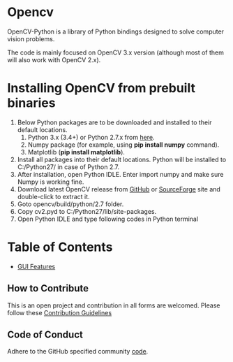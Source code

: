 # Opencv
OpenCV-Python is a library of Python bindings designed to solve computer vision problems.

The code is mainly focused on OpenCV 3.x version (although most of them will also work with OpenCV 2.x).

# Installing OpenCV from prebuilt binaries
1. Below Python packages are to be downloaded and installed to their default locations.
    1. Python 3.x (3.4+) or Python 2.7.x from [here](https://www.python.org/downloads/).
    2. Numpy package (for example, using **pip install numpy** command).
    3. Matplotlib (**pip install matplotlib**).
2. Install all packages into their default locations. Python will be installed to C:/Python27/ in case of Python 2.7.
3. After installation, open Python IDLE. Enter import numpy and make sure Numpy is working fine.
4. Download latest OpenCV release from [GitHub](https://github.com/opencv/opencv/releases) or [SourceForge](https://sourceforge.net/projects/opencvlibrary/files/) site and double-click to extract it.
5. Goto opencv/build/python/2.7 folder.
6. Copy cv2.pyd to C:/Python27/lib/site-packages.
7. Open Python IDLE and type following codes in Python terminal

# Table of Contents
* [GUI Features]()

## How to Contribute

This is an open project and contribution in all forms are welcomed.
Please follow these [Contribution Guidelines](CONTRIBUTING.md)

## Code of Conduct

Adhere to the GitHub specified community [code](CODE_OF_CONDUCT.md).
